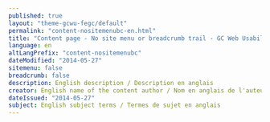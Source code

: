 ```yaml
---
published: true
layout: "theme-gcwu-fegc/default"
permalink: "content-nositemenubc-en.html"
title: "Content page - No site menu or breadcrumb trail - GC Web Usability theme"
language: en
altLangPrefix: "content-nositemenubc"
dateModified: "2014-05-27"
sitemenu: false
breadcrumb: false
description: English description / Description en anglais
creator: English name of the content author / Nom en anglais de l'auteur du contenu
dateIssued: "2014-05-27"
subject: English subject terms / Termes de sujet en anglais
---
```


